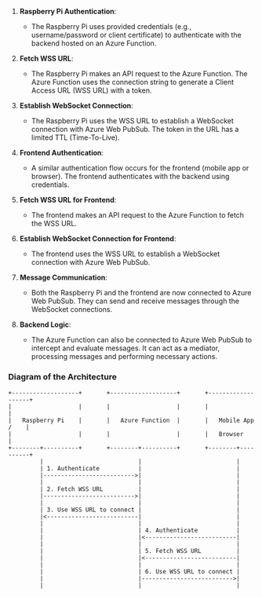 1. **Raspberry Pi Authentication**:
   - The Raspberry Pi uses provided credentials (e.g., username/password or client certificate) to authenticate with the backend hosted on an Azure Function.

2. **Fetch WSS URL**:
   - The Raspberry Pi makes an API request to the Azure Function. The Azure Function uses the connection string to generate a Client Access URL (WSS URL) with a token.

3. **Establish WebSocket Connection**:
   - The Raspberry Pi uses the WSS URL to establish a WebSocket connection with Azure Web PubSub. The token in the URL has a limited TTL (Time-To-Live).

4. **Frontend Authentication**:
   - A similar authentication flow occurs for the frontend (mobile app or browser). The frontend authenticates with the backend using credentials.

5. **Fetch WSS URL for Frontend**:
   - The frontend makes an API request to the Azure Function to fetch the WSS URL.

6. **Establish WebSocket Connection for Frontend**:
   - The frontend uses the WSS URL to establish a WebSocket connection with Azure Web PubSub.

7. **Message Communication**:
   - Both the Raspberry Pi and the frontend are now connected to Azure Web PubSub. They can send and receive messages through the WebSocket connections.

8. **Backend Logic**:
   - The Azure Function can also be connected to Azure Web PubSub to intercept and evaluate messages. It can act as a mediator, processing messages and performing necessary actions.

### Diagram of the Architecture

```plaintext
+-------------------+       +-------------------+       +-------------------+
|                   |       |                   |       |                   |
|   Raspberry Pi    |       |   Azure Function  |       |   Mobile App /    |
|                   |       |                   |       |   Browser         |
+--------+----------+       +--------+----------+       +--------+----------+
         |                           |                           |
         | 1. Authenticate           |                           |
         |-------------------------->|                           |
         |                           |                           |
         | 2. Fetch WSS URL          |                           |
         |-------------------------->|                           |
         |                           |                           |
         | 3. Use WSS URL to connect |                           |
         |<--------------------------|                           |
         |                           |                           |
         |                           | 4. Authenticate           |
         |                           |<--------------------------|
         |                           |                           |
         |                           | 5. Fetch WSS URL          |
         |                           |<--------------------------|
         |                           |                           |
         |                           | 6. Use WSS URL to connect |
         |                           |-------------------------->|
         |                           |                           |
```
